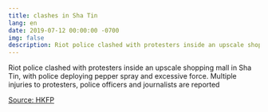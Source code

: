 ```yaml
---
title: clashes in Sha Tin
lang: en
date: 2019-07-12 00:00:00 -0700
img: false
description: Riot police clashed with protesters inside an upscale shopping mall in Sha Tin, with police deploying pepper spray and excessive force. Multiple injuries to protesters, police officers and journalists are reported
---
```


Riot police clashed with protesters inside an upscale shopping mall in Sha Tin, with police deploying pepper spray and excessive force. Multiple injuries to protesters, police officers and journalists are reported

[Source: HKFP](https://www.hongkongfp.com/2019/07/14/hong-kong-anti-extradition-law-demo-turns-ugly-riot-police-deploy-pepper-spray-inside-mall-clear-protesters/)